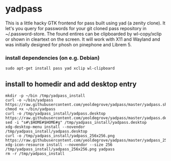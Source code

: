 # yadpass

This is a little hacky GTK frontend for pass built using yad (a zenity clone).
It let's you query for passwords for your git cloned pass repository in ~/.password-store.
The found entires can be clipboarded by wl-copy/xclip or shown in cleartext on the screen.
It will work with X11 and Wayland and was initially designed for phosh on pinephone and Librem 5.

### install dependencies (on e.g. Debian)
```
sudo apt-get install pass yad xclip wl-clipboard
```

## install to homedir and add desktop entry
```
mkdir -p ~/bin /tmp/yadpass_install
curl -o ~/bin/yadpass https://raw.githubusercontent.com/yeoldegrove/yadpass/master/yadpass.sh 
chmod +x ~/bin/yadpass
curl -o /tmp/yadpass_install/yadpass.desktop https://raw.githubusercontent.com/yeoldegrove/yadpass/master/yadpass.desktop
sed -i "s#\$HOME#$HOME#g" /tmp/yadpass_install/yadpass.desktop
xdg-desktop-menu install --novendor /tmp/yadpass_install/yadpass.desktop
curl -o /tmp/yadpass_install/yadpass_256x256.png https://raw.githubusercontent.com/yeoldegrove/yadpass/master/yadpass_256x256.png
xdg-icon-resource install --novendor --size 256 /tmp/yadpass_install/yadpass_256x256.png yadpass
rm -r /tmp/yadpass_install

```
